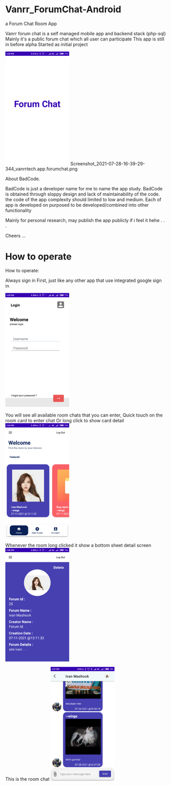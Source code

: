 # Vanrr_ForumChat-Android
a Forum Chat Room App

Vanrr forum chat is a self managed mobile app and backend stack (php-sql)
Mainly it's a public forum chat which all user can participate
This app is still in before alpha
Started as initial project
  
<img src="Screenshot_2021-07-28-16-39-29-344_vanrrtech.app.forumchat.png" width="200">
Screenshot_2021-07-28-16-39-29-344_vanrrtech.app.forumchat.png

About BadCode.

BadCode is just a developer name for me to name the app study.
BadCode is obtained through sloppy design and lack of maintainability of the code.
the code of the app complexity should limited to low and medium.
Each of app is developed on purposed to be developed/combined into other functionality

Mainly for personal research,
may publish the app publicly if i feel it hehe . . .

Cheers ...

# How to operate

How to operate:

Always sign in First, just like any other app that use integrated google sign in

<img src="Screenshot_2021-07-28-16-39-13-052_vanrrtech.app.forumchat.png " width="200">

You will see all available room chats that you can enter, 
Quick touch on the room card to enter chat
Or long click to show card detail
<img src="Screenshot_2021-07-28-16-43-07-983_vanrrtech.app.forumchat.png" width="200">


Whenever the room long clicked it show a bottom sheet detail screen
<img src="Screenshot_2021-07-28-16-38-40-171_vanrrtech.app.forumchat.png" width="200">

This is the room chat
<img src="Screenshot_2021-07-28-16-37-27-005_vanrrtech.app.forumchat.png" width="200">
